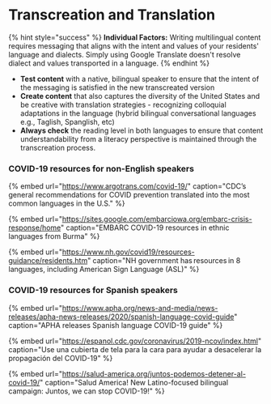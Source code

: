 # Transcreation and Translation

{% hint style="success" %}
**Individual Factors:** Writing multilingual content requires messaging that aligns with the intent and values of your residents' language and dialects. Simply using Google Translate doesn't resolve dialect and values transported in a language.
{% endhint %}

* **Test content** with a native, bilingual speaker to ensure that the intent of the messaging is satisfied in the new transcreated version
* **Create content** that also captures the diversity of the United States and be creative with translation strategies - recognizing colloquial adaptations in the language \(hybrid bilingual conversational languages e.g., Taglish, Spanglish, etc\)
* **Always check** the reading level in both languages to ensure that content understandability from a literacy perspective is maintained through the transcreation process.

### COVID-19 resources for non-English speakers

{% embed url="https://www.argotrans.com/covid-19/" caption="CDC’s general recommendations for COVID prevention translated into the most common languages in the U.S." %}

{% embed url="https://sites.google.com/embarciowa.org/embarc-crisis-response/home" caption="EMBARC COVID-19 resources in ethnic languages from Burma" %}

{% embed url="https://www.nh.gov/covid19/resources-guidance/residents.htm" caption="NH government has resources in 8 languages, including American Sign Language \(ASL\)" %}

### COVID-19 resources for Spanish speakers <a id="covid-19-resources-for-spanish-speakers"></a>

{% embed url="https://www.apha.org/news-and-media/news-releases/apha-news-releases/2020/spanish-language-covid-guide" caption="APHA releases Spanish language COVID-19 guide" %}

{% embed url="https://espanol.cdc.gov/coronavirus/2019-ncov/index.html" caption="Use una cubierta de tela para la cara para ayudar a desacelerar la propagación del COVID-19" %}

{% embed url="https://salud-america.org/juntos-podemos-detener-al-covid-19/" caption="Salud America! New Latino-focused bilingual campaign: Juntos, we can stop COVID-19!" %}



